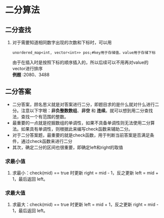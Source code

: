 # 二分算法

## 二分查找
1. 对于需要知道相同数字出现的次数和下标时，可以用
   ```
   unordered_map<int, vector<int>> pos;#key用于存储值，value用于存储下标
   ```
   由于在插入时是按照下标的顺序插入的，所以后续可以不用再对value的vector进行排序  
   **例题** :2080、3488

## 二分答案
* 二分答案，顾名思义就是对答案进行二分，即题目求的是什么就对什么进行二分。注意以下字眼：**非负整数数组**、**非空** 和 **连续**。就可以想到用二分查找法，查找一个有范围的整数。
* 最重要的一点就是挖掘数组的单调性，如果不具备单调性则无法使用二分算法。如果具有单调性，则根据此来编写check函数来辅助二分。
* 对于二分答案题，最重要的就是check函数，用于判断当前答案是否满足条件，通过check函数来进行二分
* 其次，确定二分的区间也很重要，即确定left和right的取值

### 求最小值
1. 求最小：check(mid) == true 时更新 right = mid - 1，反之更新 left = mid + 1，最后返回 left。
   

### 求最大值
1. 求最大：check(mid) == true 时更新 left = mid + 1，反之更新 right = mid - 1，最后返回 left。

